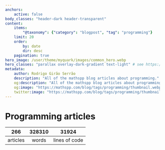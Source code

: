 ```yaml
---
anchors:
    active: false
body_classes: "header-dark header-transparent"
content:
    items:
        "@taxonomy": {"category": "blogpost", "tag": "programming"}
    limit: 20
    order:
        by: date
        dir: desc
    pagination: true
hero_image: /user/theme/myquark/images/common_hero.webp
hero_classes: "parallax overlay-dark-gradient text-light" # see https://demo.getgrav.org/blog-skeleton/blog/hero-classes
metadata:
    author: Rodrigo Girão Serrão
    description: "All of the mathspp blog articles about programming."
    og:description: "All of the mathspp blog articles about programming."
    og:image: "https://mathspp.com/blog/tags/programming/thumbnail.webp"
    twitter:image: "https://mathspp.com/blog/tags/programming/thumbnail.webp"
---
```


# Programming articles

| 266 | 328310 | 31924 |
| :-: | :-: | :-: |
| articles | words | lines of code |
